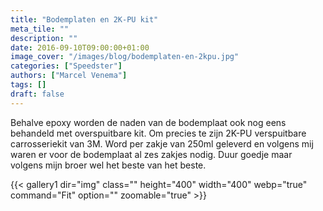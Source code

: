 ```yaml
---
title: "Bodemplaten en 2K-PU kit"
meta_tile: ""
description: ""
date: 2016-09-10T09:00:00+01:00
image_cover: "/images/blog/bodemplaten-en-2kpu.jpg"
categories: ["Speedster"]
authors: ["Marcel Venema"] 
tags: []
draft: false
---
```


Behalve epoxy worden de naden van de bodemplaat ook nog eens behandeld met overspuitbare kit. Om precies te zijn 2K-PU verspuitbare carrosseriekit van 3M. Word per zakje van 250ml geleverd en volgens mij waren er voor de bodemplaat al zes zakjes nodig. Duur goedje maar volgens mijn broer wel het beste van het beste.

{{< gallery1 dir="img" class="" height="400" width="400" webp="true" command="Fit" option="" zoomable="true" >}}

&nbsp;